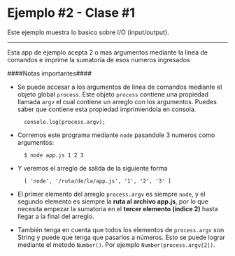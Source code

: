 Ejemplo #2 - Clase #1
=============

Este ejemplo muestra lo basico sobre I/O (input/output).

-----
Esta app de ejemplo acepta 2 o mas argumentos mediante la linea de comandos e imprime la sumatoria de esos numeros ingresados


####Notas importantes####

* Se puede accesar a los argumentos de linea de comandos mediante el objeto global `process`. Este objeto `process` contiene una propiedad llamada `argv` el cual contiene un arreglo con los argumentos. Puedes saber que contiene esta propiedad imprimiendola en consola.


		console.log(process.argv);
		
* Corremos este programa mediante `node` pasandole 3 numeros como argumentos:

		$ node app.js 1 2 3
		
* Y veremos el arreglo de salida de la siguiente forma

		[ 'node', '/ruta/de/la/app.js', '1', '2', '3' ]
		
* El primer elemento del arreglo `process.argv` es siempre `node`, y el segundo elemento es siempre la **ruta al archivo app.js**, por lo que necesita empezar la sumatoria en el **tercer elemento (índice 2)** hasta llegar a la final del arreglo.

* También tenga en cuenta que todos los elementos de `process.argv` son String y puede que tenga que pasarlos a números. Esto se puede lograr mediante el metodo `Number()`. Por ejemplo `Number(process.argv[2])`.




